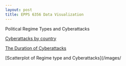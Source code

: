 ```yaml
---
layout: post
title: EPPS 6356 Data Visualization
---
```


Political Regime Types and Cyberattacks

[Cyberattacks by country](/images/Rplot01.png)

[The Duration of Cyberattacks](/images/Rplot03.png)

[Scatterplot of Regime type and Cyberattacks](/images/

